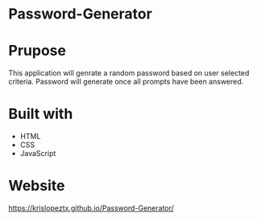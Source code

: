 # Password-Generator
# Prupose
This application will genrate a random password based on user selected criteria. Password will generate once all prompts have been answered.
# Built with
* HTML
* CSS
* JavaScript
# Website
https://krislopeztx.github.io/Password-Generator/

